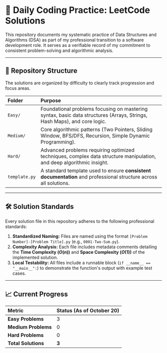 # 🎯 Daily Coding Practice: LeetCode Solutions

This repository documents my systematic practice of Data Structures and Algorithms (DSA) as part of my professional transition to a software development role. It serves as a verifiable record of my commitment to consistent problem-solving and algorithmic analysis.

***

## 📁 Repository Structure

The solutions are organized by difficulty to clearly track progression and focus areas.

| Folder | Purpose |
| :--- | :--- |
| `Easy/` | Foundational problems focusing on mastering syntax, basic data structures (Arrays, Strings, Hash Maps), and core logic. |
| `Medium/` | Core algorithmic patterns (Two Pointers, Sliding Window, BFS/DFS, Recursion, Simple Dynamic Programming). |
| `Hard/` | Advanced problems requiring optimized techniques, complex data structure manipulation, and deep algorithmic insight. |
| `template.py` | A standard template used to ensure **consistent documentation** and professional structure across all solutions. |

***

## 🛠️ Solution Standards

Every solution file in this repository adheres to the following professional standards:

1.  **Standardized Naming:** Files are named using the format `[Problem Number]-[Problem Title].py` (e.g., `0001-Two-Sum.py`).
2.  **Complexity Analysis:** Each file includes metadata comments detailing the **Time Complexity ($O(n)$)** and **Space Complexity ($O(1)$)** of the implemented solution.
3.  **Local Testability:** All files include a runnable block (`if __name__ == "__main__":`) to demonstrate the function's output with example test cases.

***

## 📈 Current Progress

| Metric | Status (As of October 20) |
| :--- | :--- |
| **Easy Problems** | 3 |
| **Medium Problems** | 0 |
| **Hard Problems** | 0 |
| **Total Solutions** | **3** |